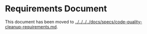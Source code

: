 # Requirements Document

This document has been moved to [../../../../docs/specs/code-quality-cleanup-requirements.md](../../../../docs/specs/code-quality-cleanup-requirements.md).
